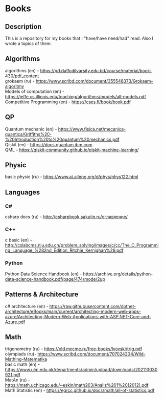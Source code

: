 # Books
## Description
This is a repository for my books that I "have/have need/had" read. Also I wrote a topics of them.

## Algorithms
algorithms (en) - https://pd.daffodilvarsity.edu.bd/course/material/book-430/pdf_content <br>
grokaem (ru) - https://www.scribd.com/document/355548373/Grokaem-algoritmy <br>
Models of computation (en) - https://jeffe.cs.illinois.edu/teaching/algorithms/models/all-models.pdf <br>
Competitive Programming (en) - https://cses.fi/book/book.pdf <br>

## QP
Quantum mechanic (en) - https://www.fisica.net/mecanica-quantica/Griffiths%20-%20Introduction%20to%20quantum%20mechanics.pdf <br>
Qiskit (en) - https://docs.quantum.ibm.com <br>
QML - https://qiskit-community.github.io/qiskit-machine-learning/ <br>

## Physic
basic physic (ru) - https://www.at.alleng.org/d/phys/phys122.html <br>

## Languages
### C#
csharp docs (ru) - http://csharpbook.sakutin.ru/оглавление/ <br>

### C++
c basic (en) - http://cslabcms.nju.edu.cn/problem_solving/images/c/cc/The_C_Programming_Language_%282nd_Edition_Ritchie_Kernighan%29.pdf <br>

### Python
Python Data Science Handbook (en) - https://archive.org/details/python-data-science-handbook.pdf/page/474/mode/2up <br>

## Patterns & Architecture 
c# architecture (en) - https://raw.githubusercontent.com/dotnet-architecture/eBooks/main/current/architecting-modern-web-apps-azure/Architecting-Modern-Web-Applications-with-ASP.NET-Core-and-Azure.pdf

## Math
trigonometry (ru) - https://old.mccme.ru/free-books/lvovski/trig.pdf <br>
olympiads (ru)- https://www.scribd.com/document/707024204/Wild-Mathing-Matematika <br>
basic math (en) - https://www.ulm.edu.pk/departments/admin/upload/downloads/202110030921.pdf <br>
MatAn (ru) - https://math.uchicago.edu/~eskin/math203/Analiz%201%20(2012).pdf <br>
Math Statistic (en) - https://egrcc.github.io/docs/math/all-of-statistics.pdf <br>

